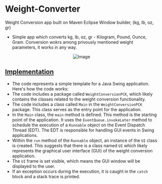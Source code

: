 # Weight-Converter
Weight Conversion app built on Maven Eclipse Window builder, (kg, lb, oz, gr)

- Simple app which converts kg, lb, oz, gr - Kilogram, Pound, Ounce, Gram. Conversion wokrs among privously mentioned weight parameters, it works in any way.

<p align="center">
  <img src="https://user-images.githubusercontent.com/24220136/226058594-c5d517f9-2288-41a5-bfcb-adcc616ef10a.png" alt="Image">
</p>

## [Implementation](https://github.com/af4092/Weight-Converter/blob/main/WeightConversionMaven/src/main/java/WeightConversionPCK/Main.java)

- The code represents a simple template for a Java Swing application. Here's how the code works:
- The code includes a package called `WeightConversionPCK`, which likely contains the classes related to the weight conversion functionality.
- The code includes a class called `Main` in the `WeightConversionPCK` package. This class serves as the entry point for the application.
- In the `Main` class, the `main` method is defined. This method is the starting point of the application. It uses the `EventQueue.invokeLater` method to schedule the execution of a `Runnable` object on the Event Dispatch Thread (EDT). The EDT is responsible for handling GUI events in Swing applications.
- Within the `run` method of the `Runnable` object, an instance of the `UI` class is created. This suggests that there is a class named `UI` which likely represents the graphical user interface (GUI) of the weight conversion application.
- The `UI` frame is set visible, which means the GUI window will be displayed to the user.
- If an exception occurs during the execution, it is caught in the `catch` block and a stack trace is printed.
